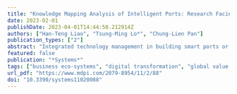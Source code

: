 ```yaml
---
title: "Knowledge Mapping Analysis of Intelligent Ports: Research Facing Global Value Chain Challenges"
date: 2023-02-01
publishDate: 2023-04-01T14:44:50.212914Z
authors: ["Han-Teng Liao", "Tsung-Ming Lo*", "Chung-Lien Pan"]
publication_types: ["2"]
abstract: "Integrated technology management in building smart ports or intelligent ports is a crucial concern for global sustainable development, especially when human societies are facing increasing risks from climate change, sea-levels rising, and supply chain disruptions. By mapping the knowledge base of 103 papers on intelligent ports, retrieved in late December 2022 from the Web of Science, this study conducted a roadmapping exercise using knowledge mapping findings, assisted by Bibliometrix, VoSviewer, and customized Python scripts. The three structural (intellectual, social, and conceptual) aspects of knowledge structure reveal the significance of the internet of things (IoT), the fourth industrial revolution (Industry 4.0), digitalization and supply chains, and the need for digital transformation alignment across various stakeholders with Industry 4.0 practices. Furthermore, an even geographical distribution and institutional representation was observed across major continents. The results of the analysis of the conceptual structure demonstrated the existence of several established and emerging clusters of research, namely (1) industry data, IoT, and ICT, (2) industry 4.0, (3) smart airports, (4) automation; and (5) protocol and security. The overall empirical findings revealed the underlying technology and innovation management issues of digital transformation alignment across stakeholders in IoT, Industry 4.0, 5G, Big Data, and AI integrated solutions. In relation to roadmapping, this study proposed a socio-technical transition framework for prototyping ecosystem innovations surrounding smart sustainable ports, focusing on contributing to valuable carbon or greenhouse gas emission data governance, management, and services in global value chains."
featured: false
publication: "*Systems*"
tags: ["business eco-systems", "digital transformation", "global value chains", "intelligent ports", "minimum viable ecosystems", "socio-technical transitions", "strategic foresight", "sustainable smart ports", "system innovations"]
url_pdf: "https://www.mdpi.com/2079-8954/11/2/88"
doi: "10.3390/systems11020088"
---
```


